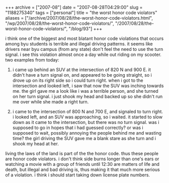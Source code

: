 +++
archive = ["2007-08"]
date = "2007-08-28T04:29:00"
slug = "1188275340"
tags = ["personal"]
title = "the worst honor code violators"
aliases = ["/archive/2007/08/28/the-worst-honor-code-violators.html", "/wp/2007/08/28/the-worst-honor-code-violators/", "/2007/08/28/the-worst-honor-code-violators/", "/blog/93"]
+++

i think one of the biggest and most blatant honor code violations that
occurs among byu students is terrible and illegal driving patterns. it
seems like drivers near byu campus (from any state) don't feel the need to
use the turn signal. i see this violation almost once a day while out
riding on my scooter. two examples from today:   
  
1. i came up behind an SUV at the intersection of 820 N and 900 E. it
  didn't have a turn signal on, and appeared to be going straight, so
  i drove up on its right side so i could turn right. when i got to the
  intersection and looked left, i saw that now the SUV was inching towards
  me. the girl gave me a look like i was a terrible person, and she turned
  on her turn signal. i just shook my head and backed up so she didn't run
  me over while she made a right turn.  
  
2. i came to the intersection of 800 N and 700 E, and signaled to turn
  right. i looked left, and an SUV was approaching, so i waited. it
  started to slow down as it came to the intersection, but there was no
  turn signal. was i supposed to go in hopes that i had guessed correctly?
  or was i supposed to wait, possibly annoying the people behind me and
  wasting time? the girl driving the SUV gave me a blank stare as she turn
  and i shook my head at her.  
  
living the laws of the land is part of the the honor code. thus these
people are honor code violators. i don't think side burns longer than
one's ears or watching a movie with a group of friends until 12:30 are
matters of life and death, but illegal and bad driving is, thus making it
that much more serious of a violation. i think i should start taking down
license plate numbers.

